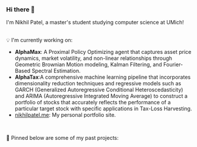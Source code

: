 ### Hi there 👋
I'm Nikhil Patel, a master's student studying computer science at UMich!
<!-- insert something here -->
<br/>
💡 I'm currently working on:

<ul>
      <li><b>AlphaMax</b>: A Proximal Policy Optimizing agent that captures asset price dynamics, market volatility, and non-linear relationships through Geometric Brownian Motion modeling, Kalman Filtering, and Fourier-Based Spectral Estimation.</li>
      <li><b>AlphaTax</b>:A comprehensive machine learning pipeline that incorporates dimensionality reduction techniques and regressive models such as GARCH (Generalized Autoregressive Conditional Heteroscedasticity) and ARIMA (Autoregressive Integrated Moving Average) to construct a portfolio of stocks that accurately reflects the performance of a particular target stock with specific applications in Tax-Loss Harvesting.</li>
      <li><a href="https://nikhilpatel.me">nikhilpatel.me</a>: My personal portfolio site.</li>
</ul>

<br/>

📍 Pinned below are some of my past projects:
